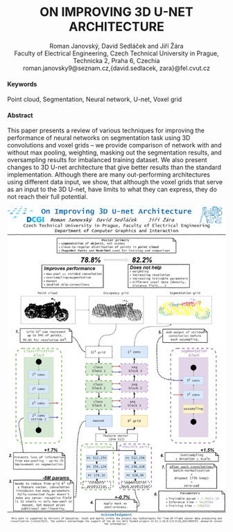 <h1 align="center">ON IMPROVING 3D U-NET ARCHITECTURE</h1>
<p align="center">
Roman Janovský, David Sedláček and Jiří Žára 
<br/>
Faculty of Electrical Engineering, Czech Technical University in Prague, Technicka 2, Praha 6, Czechia
<br/>
roman.janovsky9@seznam.cz,{david.sedlacek, zara}@fel.cvut.cz
</p>

#### Keywords
Point cloud, Segmentation, Neural network, U-net, Voxel grid

#### Abstract
This paper presents a review of various techniques for improving the performance of neural networks on segmentation task using 3D convolutions and voxel grids – we provide comparison of network with and without max pooling, weighting, masking out the segmentation results, and oversampling results for imbalanced training dataset. We also present changes to 3D U-net architecture that give better results than the standard implementation. Although there are many out-performing architectures using different data input, we show, that although the voxel grids that serve as an input to the 3D U-net, have limits to what they can express, they do not reach their full potential.

![Poster presented on ICSOFT 2019](Media/network_architecture.jpg)
